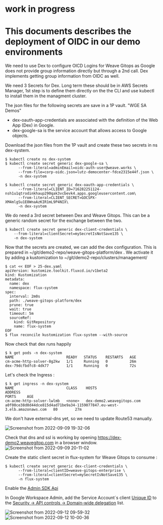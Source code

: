 # work in progress

# This documents describes the deployment of OIDC in our demo environments

We need to use Dex to configure OICD Logins for Weave Gitops as Google does not provide group information directly but through a 2nd call. Dex implements getting 
group information from OIDC as well.

We need 3 Secrets for Dex. Long term these should be in AWS Secrets Manager, 1st step is to define them directly on the the CLI and use kubectl to 
install them in the managment cluster. 

The json files for the following secrets are save in a 1P vault. "WGE SA Demos"

- dex-oauth-app-credentials are associated with the definition of the Web App (Dex) in Google.
- dex-google-sa is the service account that allows access to Google objects.

Download the json files from the 1P vault and create these two secrets in ns dex-system.
```
$ kubectl create ns dex-system
$ kubectl create secret generic dex-google-sa \
      --from-literal=adminEmail=oidc-auth-user@weave.works \
      --from-file=corp-oidc.json=lutz-democenter-fdce2315e44f.json \
      -n dex-system
      
$ kubectl create secret generic dex-oauth-app-credentials \
      --from-literal=CLIENT_ID=716282251124-nsh1u1qtrodinkhaup290qak3vcbevk4.apps.googleusercontent.com\
      --from-literal=CLIENT_SECRET=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\
      -n dex-system
```

We do need a 3rd secret between Dex and Weave Gitops. This can be a generic random secret for the exchange between the two.
```
$ kubectl create secret generic dex-client-credentials \
    --from-literal=clientSecret=mySecretIsNotSave135 \
    -n dex-system
```

Now that the secrets are created, we can add the dex configuration. This is prepared in ~/git/demo2-repo/weave-gitops-platform/dex . We activate it by adding a kustomization to ~/git/demo2-repo/clusters/management/

```
$ cat << EOF > 25-dex.yaml
apiVersion: kustomize.toolkit.fluxcd.io/v1beta2
kind: Kustomization
metadata:
  name: dex 
  namespace: flux-system
spec:
  interval: 2m0s
  path: ./weave-gitops-platform/dex
  prune: true
  wait: true
  timeout: 5m
  sourceRef:
    kind: GitRepository
    name: flux-system
EOF
$ flux reconcile kustomization flux-system --with-source
```

Now check that dex runs happily
```
$ k get pods -n dex-system
NAME                        READY   STATUS    RESTARTS   AGE
cm-acme-http-solver-8g2kw   1/1     Running   0          26m
dex-79dcfbdfc8-4dk77        1/1     Running   0          72s
```

Let's check the Ingress :
```
$ k get ingress -n dex-system
NAME                        CLASS    HOSTS                       ADDRESS                                                                   PORTS     AGE
cm-acme-http-solver-lwlmb   <none>   dex-demo2.weavegitops.com   a0f00ce38d0d44dce815d4ad71be9a34-1159077847.eu-west-3.elb.amazonaws.com   80        27m
```

We don't have external-dns yet, so we need to update Route53 manually.

![Screenshot from 2022-09-09 19-32-06](https://user-images.githubusercontent.com/2788194/189416540-31855887-2a69-436b-b280-b45674dd9f54.png)

Check that dns and ssl is working by opening https://dex-demo2.weavegitop.com in a browser window.
![Screenshot from 2022-09-09 20-11-02](https://user-images.githubusercontent.com/2788194/189416703-325496b1-067e-4f88-b123-f607f02bc3bb.png)

Create the static client secret in flux-system for Weave Gitops to consume :
```
$ kubectl create secret generic dex-client-credentials \
      --from-literal=clientID=weave-gitops-enterprise \
      --from-literal=clientSecret=mySecretIsNotSave135 \
      -n flux-system
```

Enable the [Admin SDK Api](https://console.cloud.google.com/apis/api/admin.googleapis.com/)

In Google Workspace Admin, add the Service Account´s client [Unique ID](https://console.cloud.google.com/iam-admin/serviceaccounts/details/116172021980214735487?project=lutz-democenter&supportedpurview=project) to the [Security → API controls → Domain-wide delegation](https://admin.google.com/ac/owl/domainwidedelegation) list.

![Screenshot from 2022-09-12 09-59-32](https://user-images.githubusercontent.com/25228551/189614463-ce93feeb-73f0-44bc-82e7-7482625b6042.png)
![Screenshot from 2022-09-12 10-00-36](https://user-images.githubusercontent.com/25228551/189614533-af4a203c-4550-4540-bf18-61c22a7426ab.png)
